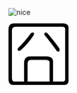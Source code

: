 ![nice](http://www.mygoare.com/content/templates/simy/dragon_bg.jpg)

![jiong](http://github.com/mygoare/.vim/raw/master/jiong.png)
